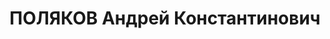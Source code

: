 ---
title: ПОЛЯКОВ Андрей Константинович
description: "народився 1899, кол. с. Каневе Нижньогородської губ., РФ, \n  прож.\
  \ м. Вінниця, росіянин, із священнослужителів, освіта середня, завідувач агрономічного\
  \ відділу Вінницького обласного земельного управління, одруж., 1 дитина. \n  Арешт.\
  \ 21.08.1937 р. Звинувач. за ст. 54–7, 8, 11 КК УРСР. \n  За вироком Верховного\
  \ суду СРСР від 25.11.1937 р. до ВМП \n  розстріляний 25.11.1937 р. \n  Реабіл.\
  \ 05.08.1992 р."
---